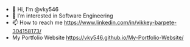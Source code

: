 - 👋 Hi, I’m @vky546
- 👀 I’m interested in Software Engineering
- 📫 How to reach me https://www.linkedin.com/in/vikkey-barpete-304158173/
- My Portfolio Website https://vky546.github.io/My-Portfolio-Website/

<!---
vky546/vky546 is a ✨ special ✨ repository because its `README.md` (this file) appears on your GitHub profile.
You can click the Preview link to take a look at your changes.
--->
